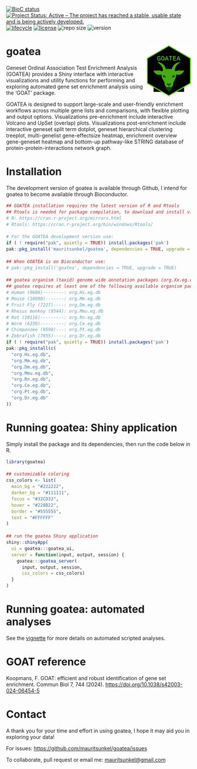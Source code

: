 
<!-- README.md is generated from README.Rmd. Please edit that file -->

<!-- badges: start -->

[![BioC
status](https://github.com/mauritsunkel/goatea/workflows/R-CMD-check-bioc/badge.svg)](https://bioconductor.org/checkResults/release/bioc-LATEST/goatea)
[![Project Status: Active – The project has reached a stable, usable
state and is being actively
developed.](https://www.repostatus.org/badges/latest/active.svg)](https://www.repostatus.org/#active)
[![lifecycle](https://img.shields.io/badge/lifecycle-stable-brightgreen.svg)](https://lifecycle.r-lib.org/articles/stages.html#stable)
[![license](https://img.shields.io/github/license/mauritsunkel/goatea)](https://opensource.org/license/apache-2-0)
![repo
size](https://img.shields.io/github/repo-size/mauritsunkel/goatea)
![version](https://img.shields.io/github/r-package/v/mauritsunkel/goatea)
<!-- badges: end -->

# goatea <img src="man/figures/logo.png" align="right" height="139" alt="" />

Geneset Ordinal Association Test Enrichment Analysis (GOATEA) provides a
Shiny interface with interactive visualizations and utility functions
for performing and exploring automated gene set enrichment analysis
using the ‘GOAT’ package.

GOATEA is designed to support large-scale and user-friendly enrichment
workflows across multiple gene lists and comparisons, with flexible
plotting and output options. Visualizations pre-enrichment include
interactive Volcano and UpSet (overlap) plots. Visualizations
post-enrichment include interactive geneset split term dotplot, geneset
hierarchical clustering treeplot, multi-genelist gene-effectsize
heatmap, enrichment overview gene-geneset heatmap and bottom-up
pathway-like STRING database of protein-protein-interactions network
graph.

# Installation

The development version of goatea is available through Github, I intend
for goatea to become available through Bioconductor.

``` r
## GOATEA installation requires the latest version of R and Rtools 
## Rtools is needed for package compilation, to download and install visit: 
# R: https://cran.r-project.org/mirrors.html
# Rtools: https://cran.r-project.org/bin/windows/Rtools/

# For the GOATEA development version use: 
if ( ! require("pak", quietly = TRUE)) install.packages('pak')
pak::pkg_install('mauritsunkel/goatea', dependencies = TRUE, upgrade = TRUE)

## When GOATEA is on Bioconductor use: 
# pak::pkg_install('goatea', dependencies = TRUE, upgrade = TRUE)

## goatea organism (taxid) genome wide annotation packages (org.Xx.eg.dg)
## goatea requires at least one of the following available organism packages:
# Human (9606)--------: org.Hs.eg.db
# Mouse (10090)-------: org.Mm.eg.db
# Fruit Fly (7227)----: org.Dm.eg.db
# Rhesus monkey (9544): org.Mmu.eg.db
# Rat (10116)---------: org.Rn.eg.db
# Worm (6239)---------: org.Ce.eg.db
# Chimpanzee (9598)---: org.Pt.eg.db
# Zebrafish (7955)----: org.Dr.eg.db
if ( ! require("pak", quietly = TRUE)) install.packages('pak')
pak::pkg_install(c(
  "org.Hs.eg.db", 
  "org.Mm.eg.db", 
  "org.Dm.eg.db", 
  "org.Mmu.eg.db", 
  "org.Rn.eg.db", 
  "org.Ce.eg.db", 
  "org.Pt.eg.db", 
  "org.Dr.eg.db"
))
```

# Running goatea: Shiny application

Simply install the package and its dependencies, then run the code below
in R.

``` r
library(goatea)

## customizable coloring
css_colors <- list(
  main_bg = "#222222",
  darker_bg = "#111111",
  focus = "#32CD32", 
  hover = "#228B22",
  border = "#555555",
  text = "#FFFFFF"
)

## run the goatea Shiny application
shiny::shinyApp(
  ui = goatea:::goatea_ui,
  server = function(input, output, session) {
    goatea:::goatea_server(
      input, output, session, 
      css_colors = css_colors)
  }
)
```

# Running goatea: automated analyses

See the [vignette](https://mauritsunkel.github.io/goatea/goatea.html)
for more details on automated scripted analyses.

# GOAT reference

Koopmans, F. GOAT: efficient and robust identification of gene set
enrichment. Commun Biol 7, 744 (2024).
<https://doi.org/10.1038/s42003-024-06454-5>

# Contact

A thank you for your time and effort in using goatea, I hope it may aid
you in exploring your data!

For issues: <https://github.com/mauritsunkel/goatea/issues>

To collaborate, pull request or email me: <mauritsunkel@gmail.com>
